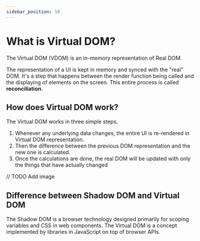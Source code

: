 ```yaml
---
sidebar_position: 18
---
```


# What is Virtual DOM?

The Virtual DOM (VDOM) is an in-memory
representation of Real DOM.

The representation of a UI is kept in memory and synced with the "real" DOM. It's a step that happens between the render
function being called and the displaying of elements
on the screen. This entire process is called
**reconciliation**.

## How does Virtual DOM work?

The Virtual DOM works in three simple steps.

1. Whenever any underlying data changes, the
   entire UI is re-rendered in Virtual DOM
   representation.
2. Then the difference between the previous
   DOM representation and the new one is
   calculated.
3. Once the calculations are done, the real DOM
   will be updated with only the things that have
   actually changed

// TODO Add image

## Difference between Shadow DOM and Virtual DOM

The Shadow DOM is a browser technology designed
primarily for scoping variables and CSS in web
components. The Virtual DOM is a concept
implemented by libraries in JavaScript on top of
browser APIs.
